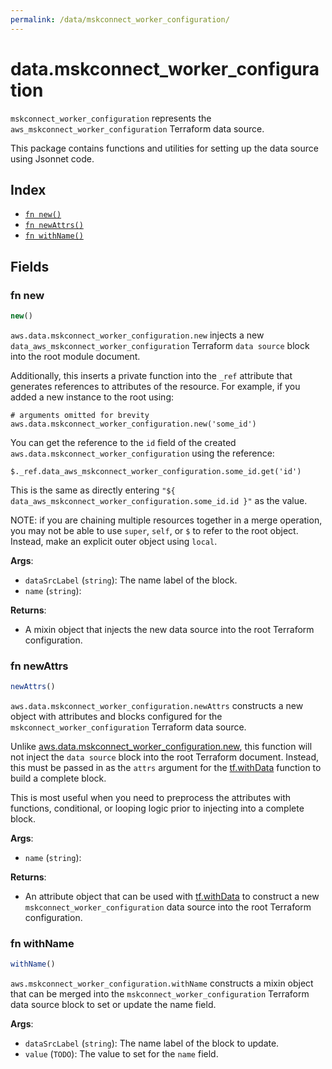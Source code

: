 ```yaml
---
permalink: /data/mskconnect_worker_configuration/
---
```


# data.mskconnect_worker_configuration

`mskconnect_worker_configuration` represents the `aws_mskconnect_worker_configuration` Terraform data source.



This package contains functions and utilities for setting up the data source using Jsonnet code.


## Index

* [`fn new()`](#fn-new)
* [`fn newAttrs()`](#fn-newattrs)
* [`fn withName()`](#fn-withname)

## Fields

### fn new

```ts
new()
```


`aws.data.mskconnect_worker_configuration.new` injects a new `data_aws_mskconnect_worker_configuration` Terraform `data source`
block into the root module document.

Additionally, this inserts a private function into the `_ref` attribute that generates references to attributes of the
resource. For example, if you added a new instance to the root using:

    # arguments omitted for brevity
    aws.data.mskconnect_worker_configuration.new('some_id')

You can get the reference to the `id` field of the created `aws.data.mskconnect_worker_configuration` using the reference:

    $._ref.data_aws_mskconnect_worker_configuration.some_id.get('id')

This is the same as directly entering `"${ data_aws_mskconnect_worker_configuration.some_id.id }"` as the value.

NOTE: if you are chaining multiple resources together in a merge operation, you may not be able to use `super`, `self`,
or `$` to refer to the root object. Instead, make an explicit outer object using `local`.

**Args**:
  - `dataSrcLabel` (`string`): The name label of the block.
  - `name` (`string`): 

**Returns**:
- A mixin object that injects the new data source into the root Terraform configuration.


### fn newAttrs

```ts
newAttrs()
```


`aws.data.mskconnect_worker_configuration.newAttrs` constructs a new object with attributes and blocks configured for the `mskconnect_worker_configuration`
Terraform data source.

Unlike [aws.data.mskconnect_worker_configuration.new](#fn-mskconnectworkerconfigurationnew), this function will not inject the `data source`
block into the root Terraform document. Instead, this must be passed in as the `attrs` argument for the
[tf.withData](https://github.com/tf-libsonnet/core/tree/main/docs#fn-withdata) function to build a complete block.

This is most useful when you need to preprocess the attributes with functions, conditional, or looping logic prior to
injecting into a complete block.

**Args**:
  - `name` (`string`): 

**Returns**:
  - An attribute object that can be used with [tf.withData](https://github.com/tf-libsonnet/core/tree/main/docs#fn-withdata) to construct a new `mskconnect_worker_configuration` data source into the root Terraform configuration.


### fn withName

```ts
withName()
```

`aws.mskconnect_worker_configuration.withName` constructs a mixin object that can be merged into the `mskconnect_worker_configuration`
Terraform data source block to set or update the name field.



**Args**:
  - `dataSrcLabel` (`string`): The name label of the block to update.
  - `value` (`TODO`): The value to set for the `name` field.
